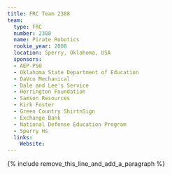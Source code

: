 ```yaml
---
title: FRC Team 2388
team:
  type: FRC
  number: 2388
  name: Pirate Robotics
  rookie_year: 2008
  location: Sperry, Oklahoma, USA
  sponsors:
  - AEP-PSO
  - Oklahoma State Department of Education
  - DaVco Mechanical
  - Dale and Lee's Service
  - Herrington Foundation
  - Samson Resources
  - Kirk Foster
  - Green Country ShirtnSign
  - Exchange Bank
  - National Defense Education Program
  - Sperry Hs
  links:
    Website:
---
```


{% include remove_this_line_and_add_a_paragraph %}